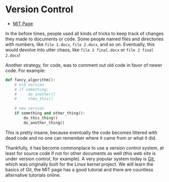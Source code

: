 # Version Control

  - [MIT Page](https://missing.csail.mit.edu/2020/version-control/)

In the before times, people used all kinds of tricks to keep track of changes
they made to documents or code. Some people named files and directories with
numbers, like `file 1.docx`, `file 2.docx`, and so on. Eventually, this would
devolve into utter chaos, like `file 2 final.docx` or `file 2 final 2.docx`! 

Another strategy, for code, was to comment out old code in favor of newer code.
For example:

```python
def fancy_algorithm():
    # old version
    # if something:
    #     do_another()
    #     then_this()
    
    # new version
    if something and other_thing():
        do_this_thing()
        do_another_thing()
```

This is pretty insane, because eventually the code becomes littered with dead
code and no one can remember where it came from or what it did.

Thankfully, it has become commonplace to use a version control system, at least
for source code if not for other documents as well (this web site is under
version control, for example). A very popular system today is
[Git](https://git-scm.com), which was originally built for the Linux kernel
project. We will learn the basics of Git, the MIT page has a good tutorial and
there are countless alternative tutorials online.

